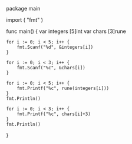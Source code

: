package main

import (
	"fmt"
)

func main() {
	var integers [5]int
	var chars [3]rune

	for i := 0; i < 5; i++ {
		fmt.Scanf("%d", &integers[i])
	}

	for i := 0; i < 3; i++ {
		fmt.Scanf("%c", &chars[i])
	}

	for i := 0; i < 5; i++ {
		fmt.Printf("%c", rune(integers[i]))
	}
	fmt.Println()

	for i := 0; i < 3; i++ {
		fmt.Printf("%c", chars[i]+3)
	}
	fmt.Println()
}
